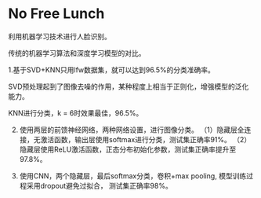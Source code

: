 # No Free Lunch
利用机器学习技术进行人脸识别。

传统的机器学习算法和深度学习模型的对比。

1.基于SVD+KNN只用lfw数据集，就可以达到96.5%的分类准确率。

SVD预处理起到了图像去噪的作用，某种程度上相当于正则化，增强模型的泛化能力。

KNN进行分类，k = 6时效果最佳，96.5%。


2. 使用两层的前馈神经网络，两种网络设置，进行图像分类。
（1）隐藏层全连接，无激活函数，输出层使用softmax进行分类，测试集正确率91%。
（2）隐藏层使用ReLU激活函数，正态分布初始化参数，测试集正确率提升至97.8%。


3. 使用CNN，两个隐藏层，最后softmax分类，卷积+max pooling, 模型训练过程采用dropout避免过拟合， 测试集正确率98%。
